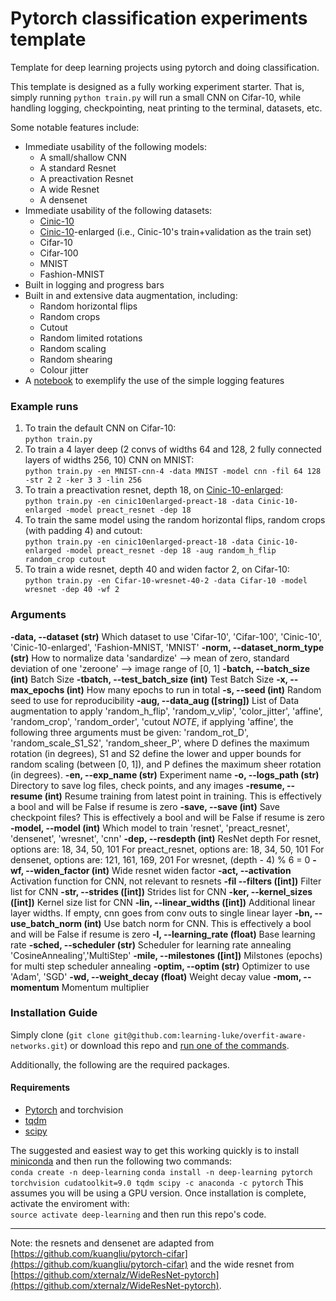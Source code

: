 # Pytorch classification experiments template

Template for deep learning projects using pytorch and doing classification.

This template is designed as a fully working experiment starter. That is, simply running `python train.py` will run a small CNN on Cifar-10, while handling logging, checkpointing, neat printing to the terminal, datasets, etc. 

Some notable features include:

- Immediate usability of the following models:
  - A small/shallow CNN
  - A standard Resnet
  - A preactivation Resnet
  - A wide Resnet
  - A densenet
- Immediate usability of the following datasets:
  - [Cinic-10](https://github.com/BayesWatch/cinic-10)
  - [Cinic-10](https://github.com/BayesWatch/cinic-10)-enlarged (i.e., Cinic-10's train+validation as the train set)
  - Cifar-10
  - Cifar-100
  - MNIST
  - Fashion-MNIST
- Built in logging and progress bars
- Built in and extensive data augmentation, including:
  - Random horizontal flips
  - Random crops
  - Cutout
  - Random limited rotations
  - Random scaling
  - Random shearing
  - Colour jitter
- A [notebook](notebooks/plot-results.ipynb) to exemplify the use of the simple logging features

### Example runs
1. To train the default CNN on Cifar-10:  
	`python train.py`
2. To train a 4 layer deep (2 convs of widths 64 and 128, 2 fully connected layers of widths 256, 10) CNN on MNIST:  
    `python train.py -en MNIST-cnn-4 -data MNIST -model cnn -fil 64 128 -str 2 2 -ker 3 3 -lin 256`
3. To train a preactivation resnet, depth 18, on [Cinic-10-enlarged](https://github.com/BayesWatch/cinic-10):  
    `python train.py -en cinic10enlarged-preact-18 -data Cinic-10-enlarged -model preact_resnet -dep 18`
4. To train the same model using the random horizontal flips, random crops (with padding 4) and cutout:  
    `python train.py -en cinic10enlarged-preact-18 -data Cinic-10-enlarged -model preact_resnet -dep 18 -aug random_h_flip random_crop cutout`
5. To train a wide resnet, depth 40 and widen factor 2, on Cifar-10:  
    `python train.py -en Cifar-10-wresnet-40-2 -data Cifar-10 -model wresnet -dep 40 -wf 2`


### Arguments

**-data, --dataset (str)**
		Which dataset to use
	'Cifar-10', 'Cifar-100', 'Cinic-10', 'Cinic-10-enlarged', 'Fashion-MNIST, 'MNIST'
**-norm, --dataset_norm_type (str)**
		How to normalize data
	'sandardize' --> mean of zero, standard deviation of one
	'zeroone' --> image range of [0, 1]
**-batch, --batch_size (int)**
		Batch Size
**-tbatch, --test_batch_size (int)**
		Test Batch Size
**-x, --max_epochs (int)**
		How many epochs to run in total
**-s, --seed (int)**
		Random seed to use for reproducibility
**-aug, --data_aug ([string])**
		List of Data augmentation to apply
	'random_h_flip', 'random_v_vlip', 'color_jitter', 'affine', 'random_crop', 'random_order', 'cutout
	*NOTE*, if applying 'affine', the following three arguments must be given:
	'random_rot_D', 'random_scale_S1_S2', 'random_sheer_P', where D defines the maximum rotation (in degrees), S1 and S2 define the lower and upper bounds for random scaling (between [0, 1]), and P defines the maximum sheer rotation (in degrees).
**-en, --exp_name (str)**
		Experiment name
**-o, --logs_path (str)**
		Directory to save log files, check points, and any images
**-resume, --resume (int)**
		Resume training from latest point in training. This is effectively a bool and will be False if resume is zero
**-save, --save (int)**
		Save checkpoint files? This is effectively a bool and will be False if resume is zero
**-model, --model (int)**
		Which model to train
	'resnet', 'preact_resnet', 'densenet', 'wresnet', 'cnn'
**-dep, --resdepth (int)**
		ResNet depth
	For resnet, options are: 18, 34, 50, 101
	For preact_resnet, options are: 18, 34, 50, 101
	For densenet, options are: 121, 161, 169, 201
	For wresnet, (depth - 4) % 6 = 0
**-wf, --widen_factor (int)**
		Wide resnet widen factor
**-act, --activation**
		Activation function for CNN, not relevant to resnets
**-fil --filters ([int])**
		Filter list for CNN
**-str, --strides ([int])**
		Strides list for CNN
**-ker, --kernel_sizes ([int])**
		Kernel size list for CNN
**-lin, --linear_widths ([int])**
		Additional linear layer widths. If empty, cnn goes from conv outs to single linear layer
**-bn, --use_batch_norm (int)**
		Use batch norm for CNN. This is effectively a bool and will be False if resume is zero
**-l, --learning_rate (float)**
		Base learning rate
**-sched, --scheduler (str)**
		Scheduler for learning rate annealing
	'CosineAnnealing','MultiStep'
**-mile, --milestones ([int])**
		Milstones (epochs) for multi step scheduler annealing
**-optim, --optim (str)**
		Optimizer to use
	'Adam', 'SGD'
**-wd, --weight_decay (float)**
		Weight decay value
**-mom, --momentum**
		Momentum multiplier

### Installation Guide
Simply clone (`git clone git@github.com:learning-luke/overfit-aware-networks.git`) or download this repo and [run one of the commands](#Example-runs).

Additionally, the following are the required packages.

#### Requirements
- [Pytorch](https://pytorch.org/) and torchvision
- [tqdm](https://pypi.org/project/tqdm/)
- [scipy](https://www.scipy.org/)

The suggested and easiest way to get this working quickly is to install [miniconda](https://conda.io/en/latest/miniconda.html) and then run the following two commands:  
	`conda create -n deep-learning`
	`conda install -n deep-learning pytorch torchvision cudatoolkit=9.0 tqdm scipy -c anaconda -c pytorch`
This assumes you will be using a GPU version. Once installation is complete, activate the enviroment with:  
	`source activate deep-learning`
and then run this repo's code. 



---

Note: the resnets and densenet are adapted from [https://github.com/kuangliu/pytorch-cifar](https://github.com/kuangliu/pytorch-cifar) and the wide resnet from [https://github.com/xternalz/WideResNet-pytorch](https://github.com/xternalz/WideResNet-pytorch). 



